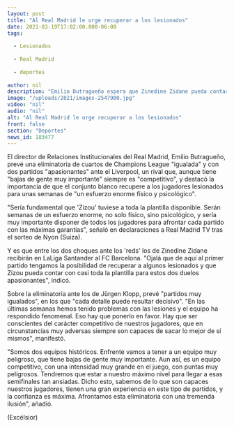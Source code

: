 ```yaml
---
layout: post
title: "Al Real Madrid le urge recuperar a los lesionados"
date: 2021-03-19T17:02:00.000-06:00
tags:
  
  - Lesionados
  
  - Real Madrid
  
  - deportes
  
author: nil
description: "Emilio Butragueño espera que Zinedine Zidane pueda contar con toda la plantilla para los duelos ante el Liverpool y el Barcelona"
image: "/uploads/2021/images-2547900.jpg"
video: "nil"
audio: "nil"
alt: "Al Real Madrid le urge recuperar a los lesionados"
front: false
section: "Deportes"
news_id: 183477
---
```


El director de Relaciones Institucionales del Real Madrid, Emilio Butragueño, prevé una eliminatoria de cuartos de Champions League "igualada" y con dos partidos "apasionantes" ante el Liverpool, un rival que, aunque tiene "bajas de gente muy importante" siempre es "competitivo", y destacó la importancia de que el conjunto blanco recupere a los jugadores lesionados para unas semanas de "un esfuerzo enorme físico y psicológico".

"Sería fundamental que 'Zizou' tuviese a toda la plantilla disponible. Serán semanas de un esfuerzo enorme, no solo físico, sino psicológico, y sería muy importante disponer de todos los jugadores para afrontar cada partido con las máximas garantías", señaló en declaraciones a Real Madrid TV tras el sorteo de Nyon (Suiza).

Y es que entre los dos choques ante los 'reds' los de Zinedine Zidane recibirán en LaLiga Santander al FC Barcelona. "Ojalá que de aquí al primer partido tengamos la posibilidad de recuperar a algunos lesionados y que Zizou pueda contar con casi toda la plantilla para estos dos duelos apasionantes", indicó.

Sobre la eliminatoria ante los de Jürgen Klopp, prevé "partidos muy igualados", en los que "cada detalle puede resultar decisivo". "En las últimas semanas hemos tenido problemas con las lesiones y el equipo ha respondido fenomenal. Eso hay que ponerlo en favor. Hay que ser conscientes del carácter competitivo de nuestros jugadores, que en circunstancias muy adversas siempre son capaces de sacar lo mejor de sí mismos", manifestó.

"Somos dos equipos históricos. Enfrente vamos a tener a un equipo muy peligroso, que tiene bajas de gente muy importante. Aun así, es un equipo competitivo, con una intensidad muy grande en el juego, con puntas muy peligrosos. Tendremos que estar a nuestro máximo nivel para llegar a esas semifinales tan ansiadas. Dicho esto, sabemos de lo que son capaces nuestros jugadores, tienen una gran experiencia en este tipo de partidos, y la confianza es máxima. Afrontamos esta eliminatoria con una tremenda ilusión", añadió.

(Excélsior)